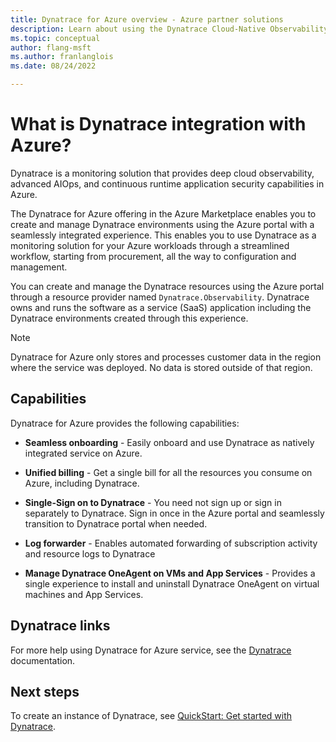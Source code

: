 ```yaml
---
title: Dynatrace for Azure overview - Azure partner solutions
description: Learn about using the Dynatrace Cloud-Native Observability Platform in the Azure Marketplace.
ms.topic: conceptual
author: flang-msft
ms.author: franlanglois
ms.date: 08/24/2022

---
```


# What is Dynatrace integration with Azure?

Dynatrace is a monitoring solution that provides deep cloud observability, advanced AIOps, and continuous runtime application security capabilities in Azure.

The Dynatrace for Azure offering in the Azure Marketplace enables you to create and manage Dynatrace environments using the Azure portal with a seamlessly integrated experience. This enables you to use Dynatrace as a monitoring solution for your Azure workloads through a streamlined workflow, starting from procurement, all the way to configuration and management.

You can create and manage the Dynatrace resources using the Azure portal through a resource provider named `Dynatrace.Observability`. Dynatrace owns and runs the software as a service (SaaS) application including the Dynatrace environments created through this experience.

> [!NOTE]
> Dynatrace for Azure only stores and processes customer data in the region where the service was deployed. No data is stored outside of that region.

## Capabilities

Dynatrace for Azure provides the following capabilities:

- **Seamless onboarding** - Easily onboard and use Dynatrace as natively integrated service on Azure.

- **Unified billing** - Get a single bill for all the resources you consume on Azure, including Dynatrace.

- **Single-Sign on to Dynatrace** - You need not sign up or sign in separately to Dynatrace. Sign in once in the Azure portal and seamlessly transition to Dynatrace portal when needed.

- **Log forwarder** - Enables automated forwarding of subscription activity and resource logs to Dynatrace

- **Manage Dynatrace OneAgent on VMs and App Services** - Provides a single experience to install and uninstall Dynatrace OneAgent on virtual machines and App Services.

## Dynatrace links

For more help using Dynatrace for Azure service, see the [Dynatrace](https://aka.ms/partners/Dynatrace/PartnerDocs) documentation.

## Next steps

To create an instance of Dynatrace, see [QuickStart: Get started with Dynatrace](dynatrace-create.md).
